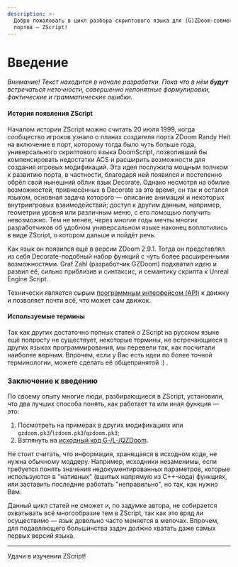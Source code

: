 ```yaml
---
description: >-
  Добро пожаловать в цикл разбора скриптового языка для (G)ZDoom-совместимых
  портов — ZScript!
---
```


# Введение

_Внимание! Текст находится в начале разработки. Пока что в нём **будут** встречаться неточности, совершенно непонятные формулировки, фактические и грамматические ошибки._



#### История появления ZScript

Началом истории ZScript можно считать 20 июля 1999, когда сообщество игроков узнало о планах создателя порта ZDoom Randy Heit на включение в порт, которому тогда было чуть больше года, универсального скриптового языка DoomScript, позволивший бы компенсировать недостатки ACS и расширить возможности для создания игровых модификаций. Эта идея послужила мощным толчком к развитию порта, в частности, благодаря ней появился и постепенно обрёл свой нынешний облик язык Decorate. Однако несмотря на обилие возможностей, привнесённых в Decorate за это время, он так и остался языком, основная задача которого — описание анимаций и некоторых внутриигровых взаимодействий; доступ к другим данным, например, геометрии уровня или различным меню, с его помощью получить невозможно. Тем не менее, через многие годы мечты многих разработчиков об удобном универсальном языке наконец воплотились в виде ZScript, о котором дальше и пойдёт речь.

Как язык он появился ещё в версии ZDoom 2.9.1. Тогда он представлял из себя Decorate-подобный набор функций с чуть более расширенными возможностями. Graf Zahl (разработчик GZDoom) подхватил идею и развил её, сильно приблизив и синтаксис, и семантику скрипта к Unreal Engine Script.

Технически является сырым [программным интерфейсом (API)](https://ru.wikipedia.org/wiki/API) к движку и позволяет почти всё, что может сам движок.&#x20;

#### Используемые термины

Так как других достаточно полных статей о ZScript на русском языке ещё попросту не существует, некоторые термины, не встречающиеся в других языках программирования, мы перевели так, как посчитали наиболее верным. Впрочем, если у Вас есть идеи по более точной терминологии, можете сделать её общепринятой :) .

### Заключение к введению

По своему опыту многие люди, разбирающиеся в ZScript, установили, что два лучших способа понять, как работает та или иная функция — это:

1. Посмотреть на примерах в других модификациях или `gzdoom.pk3`/`lzdoom.pk3`/`qzdoom.pk3`;
2. Взглянуть на [исходный код G-/L-/QZDoom](https://github.com/coelckers/gzdoom/).

Не стоит считать, что информация, хранящаяся в исходном коде, не нужна обычному моддеру. Например, исходники незаменимы, если требуется понять значения недокументированных параметров, которые используются в "нативных" (вшитых напрямую из C++-кода) функциях, или заставить последние работать "неправильно", но так, как нужно Вам.

Данный цикл статей не сможет и, по задумке автора, не собирается охватывать всё многообразие тем в ZScript, так как это вряд ли осуществимо — язык довольно часто меняется в мелочах. Впрочем, для подавляющего большинства задач должно хватать даже самых первых версий языка.

***

Удачи в изучении ZScript!

